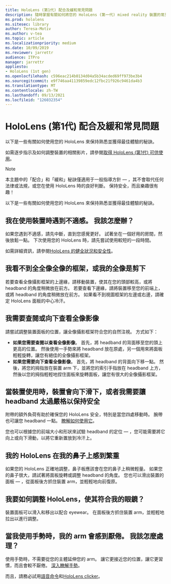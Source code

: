 ```yaml
---
title: HoloLens (第1代) 配合及緩和常見問題
description: 隨時掌握有關如何將您的 HoloLens (第一代) mixed reality 裝置的常見問題的解答。
ms.prod: hololens
ms.sitesec: library
author: Teresa-Motiv
ms.author: v-tea
ms.topic: article
ms.localizationpriority: medium
ms.date: 10/09/2019
ms.reviewer: jarrettr
audience: ITPro
manager: jarrettr
appliesto:
- HoloLens (1st gen)
ms.openlocfilehash: c596eac214b0134d04a5b34acded69ff973be3b4
ms.sourcegitcommit: e9f746aa41139859edc12fbc21f926c9461da4b3
ms.translationtype: MT
ms.contentlocale: zh-TW
ms.lasthandoff: 09/13/2021
ms.locfileid: "126032354"
---
```

# <a name="hololens-1st-gen-fit-and-comfort-frequently-asked-questions"></a>HoloLens (第1代) 配合及緩和常見問題

以下是一些有關如何使用您的 HoloLens 來保持熟悉並獲得最佳體驗的秘訣。

如需逐步指示及如何調整裝置的相關影片，請參閱[取得 HoloLens (第1代) 可供使用](hololens1-setup.md)。

> [!NOTE]
> 本主題中的「配合」和「緩和」秘訣僅適用于一般指導方針 &mdash; ，其不會取代任何法律或法規，或您在使用 HoloLens 時的良好判斷。 保持安全，而且樂趣很有趣！

以下是一些有關如何使用您的 HoloLens 來保持熟悉並獲得最佳體驗的秘訣。

## <a name="im-experiencing-discomfort-when-i-use-my-device-what-should-i-do"></a>我在使用裝置時遇到不適感。 我該怎麼辦？

如果您遇到不適感，請先中斷，直到您感覺更好。 試著坐在一個好用的房間，然後放鬆一點。 下次使用您的 HoloLens 時，請先嘗試使用較短的一段時間。

如需詳細資訊，請參閱[HoloLens 的健全狀況和安全性](https://go.microsoft.com/fwlink/p/?LinkId=746661)。

## <a name="i-cant-see-the-whole-holographic-frame-or-my-holograms-are-cut-off"></a>我看不到全全像全像的框架，或我的全像是剪下

若要查看全像攝影框架的上邊緣，請移動裝置，使其在您的頭部較高，或將 headband 的角度稍微放在前方。 若要查看下邊緣，請將裝置移至您的前端上，或將 headband 的角度稍微放在前方。 如果看不到視圖框架的左邊或右邊，請確定 HoloLens 面板的中心冷汗。

## <a name="i-need-to-look-up-or-down-to-see-holograms"></a>我需要查閱或向下查看全像影像

請嘗試調整裝置面板的位置，讓全像攝影框架符合您的自然注視。 方式如下：

- **如果您需要查閱以查看全像影像**。 首先，將 headband 的背面移至您的頭上更高的位置。 然後使用一手勢來將 headband 放在原處，另一個用來將面板輕輕旋轉，讓您有絕佳的全像攝影框架。
- **如果您需要向下查看全像影像**。 首先，將 headband 的背面向下移一點。 然後，將您的拇指放在裝置 arm 下，並將您的索引手指放在 headband 上方，然後以您的拇指輕輕地捏住面板來旋轉面板，讓您有很大的全像攝影框架。

## <a name="the-device-slides-down-when-im-using-it-or-i-need-to-make-the-headband-too-tight-to-keep-it-secure"></a>當裝置使用時，裝置會向下滑下，或者我需要讓 headband 太過嚴格以保持安全

附帶的額外負荷有助於確保您的 HoloLens 安全，特別是當您四處移動時。 腕帶也可讓您 headband 一點。 [瞭解如何使用它](hololens1-setup.md#adjust-fit)。

您也可以根據您的前端大小和形狀來試驗 headband 的定位 &mdash; ，您可能需要將它向上或向下滑動，以將它重新置放到冷汗上。

## <a name="my-hololens-feels-heavy-on-my-nose"></a>我的 HoloLens 在我的鼻子上感到繁重

如果您的 HoloLens 正確地調整，鼻子板應該會在您的鼻子上稍微輕量。 如果您的鼻子很大，請試著將面板旋轉或調整 headband 的角度。 您也可以滑出裝置的面板 &mdash; ，從面板後方抓住裝置 arm，並輕輕地向前復原。

## <a name="how-can-i-adjust-hololens-to-fit-with-my-glasses"></a>我要如何調整 HoloLens，使其符合我的眼鏡？

裝置面板可以滑入和移出以配合 eyewear。 在面板後方抓住裝置 arm，並輕輕地拉出以進行調整。

## <a name="my-arm-gets-tired-when-i-use-gestures-what-can-i-do"></a>當我使用手勢時，我的 arm 會感到厭倦。 我該怎麼處理？

使用手勢時，不需要從您的主體延伸您的 arm。 讓它更接近您的位置，讓它更習慣，而且會較不厭倦。 [深入瞭解手勢](hololens1-basic-usage.md#use-hololens-with-your-hands)。

而且，請務必試用[語音命令](hololens-cortana.md)和[HoloLens clicker](hololens1-clicker.md)。
